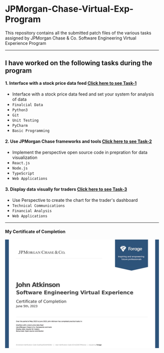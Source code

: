 # JPMorgan-Chase-Virtual-Exp-Program
This repository contains all the submitted patch files of the various tasks assigned by JPMorgan Chase & Co. Software Engineering Virtual Experience Program

---
## I have worked on the following tasks during the program
#### 1. Interface with a stock price data feed [Click here to see Task-1](https://github.com/Green-atkinson/JPMorgan-Chase-Virtual-Exp-Program/tree/main/JPMC-tech-task-1-PY3)
- Interface with a stock price data feed and set your system for analysis of data
- `Finalcial Data` 
- `Python3`
- `Git`
- `Unit Testing`
- `PyCharm`
- `Basic Programming`

#### 2. Use JPMorgan Chase frameworks and tools [Click here to see Task-2](https://github.com/Green-atkinson/JPMorgan-Chase-Virtual-Exp-Program/tree/main/JPMC-tech-task-2-PY3)
- Implement the perspective open source code in prepration for data visualization 
- `React.js` 
- `Node.js`
- `TypeScript`
- `Web Applications`

#### 3. Display data visually for traders [Click here to see Task-3](https://github.com/Green-atkinson/JPMorgan-Chase-Virtual-Exp-Program/tree/main/JPMC-tech-task-3-PY3)
- Use Perspective to create the chart for the trader's dashboard  
- `Technical Communications` 
- `Financial Analysis`
- `Web Applications`
---
#### My Certificate of Completion
![New](https://github.com/Green-atkinson/JPMorgan-Chase-Virtual-Exp-Program/blob/4a5e8a3e2dc1538dca71eea86db867b647b295e3/Certificate%20of%20Completion%20-%20JPMorgan%20SWE.jpg)

